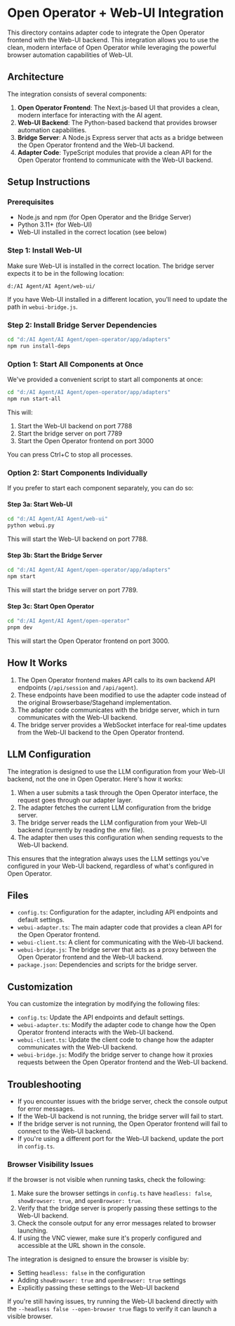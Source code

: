 # Open Operator + Web-UI Integration

This directory contains adapter code to integrate the Open Operator frontend with the Web-UI backend. This integration allows you to use the clean, modern interface of Open Operator while leveraging the powerful browser automation capabilities of Web-UI.

## Architecture

The integration consists of several components:

1. **Open Operator Frontend**: The Next.js-based UI that provides a clean, modern interface for interacting with the AI agent.
2. **Web-UI Backend**: The Python-based backend that provides browser automation capabilities.
3. **Bridge Server**: A Node.js Express server that acts as a bridge between the Open Operator frontend and the Web-UI backend.
4. **Adapter Code**: TypeScript modules that provide a clean API for the Open Operator frontend to communicate with the Web-UI backend.

## Setup Instructions

### Prerequisites

- Node.js and npm (for Open Operator and the Bridge Server)
- Python 3.11+ (for Web-UI)
- Web-UI installed in the correct location (see below)

### Step 1: Install Web-UI

Make sure Web-UI is installed in the correct location. The bridge server expects it to be in the following location:

```
d:/AI Agent/AI Agent/web-ui/
```

If you have Web-UI installed in a different location, you'll need to update the path in `webui-bridge.js`.

### Step 2: Install Bridge Server Dependencies

```bash
cd "d:/AI Agent/AI Agent/open-operator/app/adapters"
npm run install-deps
```

### Option 1: Start All Components at Once

We've provided a convenient script to start all components at once:

```bash
cd "d:/AI Agent/AI Agent/open-operator/app/adapters"
npm run start-all
```

This will:
1. Start the Web-UI backend on port 7788
2. Start the bridge server on port 7789
3. Start the Open Operator frontend on port 3000

You can press Ctrl+C to stop all processes.

### Option 2: Start Components Individually

If you prefer to start each component separately, you can do so:

#### Step 3a: Start Web-UI

```bash
cd "d:/AI Agent/AI Agent/web-ui"
python webui.py
```

This will start the Web-UI backend on port 7788.

#### Step 3b: Start the Bridge Server

```bash
cd "d:/AI Agent/AI Agent/open-operator/app/adapters"
npm start
```

This will start the bridge server on port 7789.

#### Step 3c: Start Open Operator

```bash
cd "d:/AI Agent/AI Agent/open-operator"
pnpm dev
```

This will start the Open Operator frontend on port 3000.

## How It Works

1. The Open Operator frontend makes API calls to its own backend API endpoints (`/api/session` and `/api/agent`).
2. These endpoints have been modified to use the adapter code instead of the original Browserbase/Stagehand implementation.
3. The adapter code communicates with the bridge server, which in turn communicates with the Web-UI backend.
4. The bridge server provides a WebSocket interface for real-time updates from the Web-UI backend to the Open Operator frontend.

## LLM Configuration

The integration is designed to use the LLM configuration from your Web-UI backend, not the one in Open Operator. Here's how it works:

1. When a user submits a task through the Open Operator interface, the request goes through our adapter layer.
2. The adapter fetches the current LLM configuration from the bridge server.
3. The bridge server reads the LLM configuration from your Web-UI backend (currently by reading the .env file).
4. The adapter then uses this configuration when sending requests to the Web-UI backend.

This ensures that the integration always uses the LLM settings you've configured in your Web-UI backend, regardless of what's configured in Open Operator.

## Files

- `config.ts`: Configuration for the adapter, including API endpoints and default settings.
- `webui-adapter.ts`: The main adapter code that provides a clean API for the Open Operator frontend.
- `webui-client.ts`: A client for communicating with the Web-UI backend.
- `webui-bridge.js`: The bridge server that acts as a proxy between the Open Operator frontend and the Web-UI backend.
- `package.json`: Dependencies and scripts for the bridge server.

## Customization

You can customize the integration by modifying the following files:

- `config.ts`: Update the API endpoints and default settings.
- `webui-adapter.ts`: Modify the adapter code to change how the Open Operator frontend interacts with the Web-UI backend.
- `webui-client.ts`: Update the client code to change how the adapter communicates with the Web-UI backend.
- `webui-bridge.js`: Modify the bridge server to change how it proxies requests between the Open Operator frontend and the Web-UI backend.

## Troubleshooting

- If you encounter issues with the bridge server, check the console output for error messages.
- If the Web-UI backend is not running, the bridge server will fail to start.
- If the bridge server is not running, the Open Operator frontend will fail to connect to the Web-UI backend.
- If you're using a different port for the Web-UI backend, update the port in `config.ts`.

### Browser Visibility Issues

If the browser is not visible when running tasks, check the following:

1. Make sure the browser settings in `config.ts` have `headless: false`, `showBrowser: true`, and `openBrowser: true`.
2. Verify that the bridge server is properly passing these settings to the Web-UI backend.
3. Check the console output for any error messages related to browser launching.
4. If using the VNC viewer, make sure it's properly configured and accessible at the URL shown in the console.

The integration is designed to ensure the browser is visible by:
- Setting `headless: false` in the configuration
- Adding `showBrowser: true` and `openBrowser: true` settings
- Explicitly passing these settings to the Web-UI backend

If you're still having issues, try running the Web-UI backend directly with the `--headless false --open-browser true` flags to verify it can launch a visible browser.
